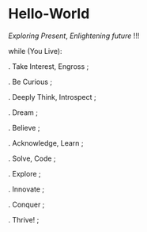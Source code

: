 # Hello-World
*Exploring Present*, *Enlightening future* !!!

while (You Live):

  . Take Interest, Engross ;
  
  . Be Curious ;
  
  . Deeply Think, Introspect ;
  
  . Dream ;
  
  . Believe ;
  
  . Acknowledge, Learn ;
  
  . Solve, Code ;
  
  . Explore ;
  
  . Innovate ;
  
  . Conquer ;
  
  . Thrive! ;

